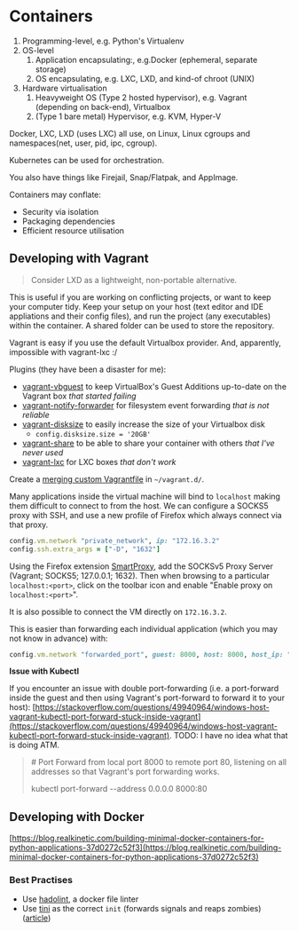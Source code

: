# Containers

1. Programming-level, e.g. Python's Virtualenv
2. OS-level
   1. Application encapsulating:, e.g.Docker \(ephemeral, separate storage\)
   2. OS encapsulating, e.g. LXC, LXD, and kind-of chroot \(UNIX\)
3. Hardware virtualisation
   1. Heavyweight OS \(Type 2 hosted hypervisor\), e.g. Vagrant \(depending on back-end\), Virtualbox
   2. \(Type 1 bare metal\) Hypervisor, e.g. KVM, Hyper-V

Docker, LXC, LXD \(uses LXC\) all use, on Linux, Linux cgroups and namespaces\(net, user, pid, ipc, cgroup\).

Kubernetes can be used for orchestration.

You also have things like Firejail, Snap/Flatpak, and AppImage.

Containers may conflate:

* Security via isolation
* Packaging dependencies
* Efficient resource utilisation

## Developing with Vagrant

> Consider LXD as a lightweight, non-portable alternative.

This is useful if you are working on conflicting projects, or want to keep your computer tidy. Keep your setup on your host \(text editor and IDE appliations and their config files\), and run the project \(any executables\) within the container. A shared folder can be used to store the repository.

Vagrant is easy if you use the default Virtualbox provider. And, apparently, impossible with vagrant-lxc :/

Plugins \(they have been a disaster for me\):

* [vagrant-vbguest](https://github.com/dotless-de/vagrant-vbguest) to keep VirtualBox's Guest Additions up-to-date on the Vagrant box _that started failing_
* [vagrant-notify-forwarder](https://github.com/mhallin/vagrant-notify-forwarder/) for filesystem event forwarding _that is_ _not reliable_
* [vagrant-disksize](https://github.com/sprotheroe/vagrant-disksize/) to easily increase the size of your Virtualbox disk
  * `config.disksize.size = '20GB'`
* [vagrant-share](https://www.vagrantup.com/docs/share/) to be able to share your container with others _that I've never used_
* [vagrant-lxc](https://github.com/fgrehm/vagrant-lxc/) for LXC boxes _that don't work_

Create a [merging custom Vagrantfile](https://www.vagrantup.com/docs/vagrantfile/) in `~/vagrant.d/`.

Many applications inside the virtual machine will bind to `localhost` making them difficult to connect to from the host. We can configure a SOCKS5 proxy with SSH, and use a new profile of Firefox which always connect via that proxy.

```ruby
config.vm.network "private_network", ip: "172.16.3.2"
config.ssh.extra_args = ["-D", "1632"]
```

Using the Firefox extension [SmartProxy](https://addons.mozilla.org/en-GB/firefox/addon/smartproxy/), add the SOCKSv5 Proxy Server \(Vagrant; SOCKS5; 127.0.0.1; 1632\). Then when browsing to a particular `localhost:<port>`, click on the toolbar icon and enable "Enable proxy on `localhost:<port>`".

It is also possible to connect the VM directly on `172.16.3.2`.

This is easier than forwarding each individual application \(which you may not know in advance\) with:

```ruby
config.vm.network "forwarded_port", guest: 8000, host: 8000, host_ip: "127.0.0.1"
```

**Issue with Kubectl**

If you encounter an issue with double port-forwarding \(i.e. a port-forward inside the guest and then using Vagrant's port-forward to forward it to your host\): [https://stackoverflow.com/questions/49940964/windows-host-vagrant-kubectl-port-forward-stuck-inside-vagrant](https://stackoverflow.com/questions/49940964/windows-host-vagrant-kubectl-port-forward-stuck-inside-vagrant). TODO: I have no idea what that is doing ATM.

> \# Port Forward from local port 8000 to remote port 80, listening on all addresses so that Vagrant's port forwarding works.
>
> kubectl port-forward --address 0.0.0.0 8000:80

## Developing with Docker

[https://blog.realkinetic.com/building-minimal-docker-containers-for-python-applications-37d0272c52f3](https://blog.realkinetic.com/building-minimal-docker-containers-for-python-applications-37d0272c52f3)

### Best Practises

* Use [hadolint](https://github.com/hadolint/hadolint), a docker file linter
* Use [tini](https://github.com/krallin/tini) as the correct `init` \(forwards signals and reaps zombies\) \([article](https://hynek.me/articles/docker-signals/)\)




